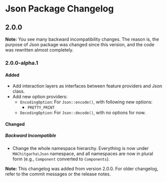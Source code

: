 # Json Package Changelog

## 2.0.0

**Note:** You see many backward incompatibility changes. The reason is, the purpose of Json package was changed since this version, and the code was rewritten almost completely.

### 2.0.0-alpha.1

#### Added

-   Add interaction layers as interfaces between feature providers and Json class.
-   Add new option providers:
    -   `EncodingOption`: For `Json::encode()`, with following new options:
        -   `PRETTY_PRINT`
    -   `DecodingOption`: For `Json::decode()`, with no options for now.

#### Changed

##### Backward Incompatible

-   Change the whole namespace hierarchy. Everything is now under `MAChitgarha\Json` namespace, and all namespaces are now in plural form (e.g., `Component` converted to `Components`).

**Note:** This changelog was added from version 2.0.0. For older changelog, refer to the commit messages or the release notes.
